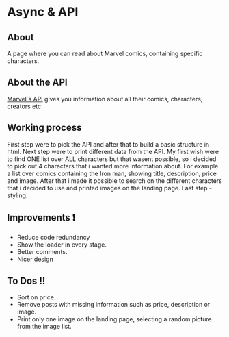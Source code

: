 # Async & API

## About
A page where you can read about Marvel comics, containing specific characters.



## About the API
[Marvel´s API](https://marvel.com/) gives you information about all their comics, characters, creators etc.


## Working process
First step were to pick the API and after that to build a basic structure in html. 
Next step were to print different data from the API. My first wish were to find ONE list over ALL characters but that wasent possible, so i decided to pick out 4 characters that i wanted more information about. For example a list over comics containing the Iron man, showing title, description, price and image. 
After that i made it possible to search on the different characters that i decided to use and printed images on the landing page.
Last step - styling.

## Improvements :heavy_exclamation_mark:
* Reduce code redundancy
* Show the loader in every stage.
* Better comments.
* Nicer design


## To Dos :bangbang:
* Sort on price.
* Remove posts with missing information such as price, description or image.
* Print only one image on the landing page, selecting a random picture from the image list.
